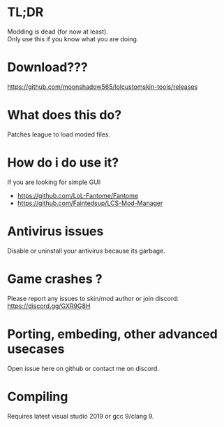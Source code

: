 # TL;DR 
 Modding is dead (for now at least).   
 Only use this if you know what you are doing.  

# Download???
 https://github.com/moonshadow565/lolcustomskin-tools/releases

# What does this do?
 Patches league to load moded files. 

# How do i do use it?
 If you are looking for simple GUI:
  - https://github.com/LoL-Fantome/Fantome 
  - https://github.com/Faintedsup/LCS-Mod-Manager 

# Antivirus issues
 Disable or uninstall your antivirus because its garbage. 

# Game crashes ?
 Please report any issues to skin/mod author or join discord:  https://discord.gg/GXR9G8H

# Porting, embeding, other advanced usecases
 Open issue here on github or contact me on discord. 

# Compiling
 Requires latest visual studio 2019 or gcc 9/clang 9. 
